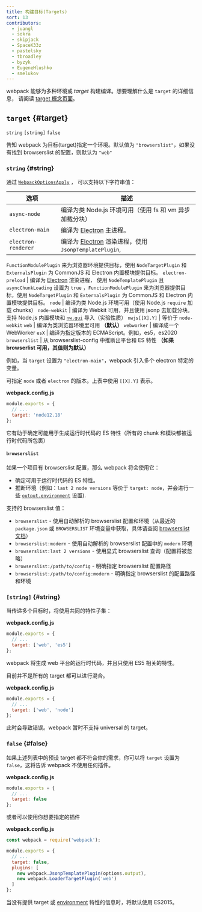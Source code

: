 ```yaml
---
title: 构建目标(Targets)
sort: 13
contributors:
  - juangl
  - sokra
  - skipjack
  - SpaceK33z
  - pastelsky
  - tbroadley
  - byzyk
  - EugeneHlushko
  - smelukov
---
```


webpack 能够为多种环境或 _target_ 构建编译。想要理解什么是 `target` 的详细信息，
请阅读 [target 概念页面](/concepts/targets/)。

## `target` {#target}

`string` `[string]` `false`

告知 webpack 为目标(target)指定一个环境。默认值为 `"browserslist"`，如果没有找到 browserslist 的配置，则默认为 `"web"`


### `string` {#string}

通过 [`WebpackOptionsApply`](https://github.com/webpack/webpack/blob/master/lib/WebpackOptionsApply.js) ，
可以支持以下字符串值：

选项                | 描述
--------------------- | -----------------------
`async-node`          | 编译为类 Node.js 环境可用（使用 fs 和 vm 异步加载分块）
`electron-main`       |  编译为 [Electron](https://electronjs.org/) 主进程。
`electron-renderer`   | 编译为 [Electron](https://electronjs.org/) 渲染进程，使用 `JsonpTemplatePlugin`, 
`FunctionModulePlugin` 来为浏览器环境提供目标，使用 `NodeTargetPlugin` 和 `ExternalsPlugin`
为 CommonJS 和 Electron 内置模块提供目标。
`electron-preload`    | 编译为 [Electron](https://electronjs.org/) 渲染进程，
使用 `NodeTemplatePlugin` 且 `asyncChunkLoading` 设置为 `true` ，`FunctionModulePlugin` 来为浏览器提供目标，使用 `NodeTargetPlugin` 和 `ExternalsPlugin` 为 CommonJS 和 Electron 内置模块提供目标。
`node`                | 编译为类 Node.js 环境可用（使用 Node.js `require` 加载 chunks）
`node-webkit`         | 编译为 Webkit 可用，并且使用 jsonp 去加载分块。支持 Node.js 内置模块和 [`nw.gui`](http://docs.nwjs.io/en/latest/) 
导入（实验性质）
`nwjs[[X].Y]`         | 等价于 `node-webkit`
`web`                 | 编译为类浏览器环境里可用 __（默认）__
`webworker`           | 编译成一个 WebWorker
`esX`                 | 编译为指定版本的 ECMAScript。例如，es5，es2020
`browserslist`        | 从 browserslist-config 中推断出平台和 ES 特性 **（如果 browserlist 可用，其值则为默认）**

例如，当 `target` 设置为 `"electron-main"`，webpack 引入多个 electron 特定的变量。

可指定 `node` 或者 `electron` 的版本。上表中使用 `[[X].Y]` 表示。

__webpack.config.js__

```js
module.exports = {
  // ...
  target: 'node12.18'
};
```

它有助于确定可能用于生成运行时代码的 ES 特性（所有的 chunk 和模块都被运行时代码所包裹）

#### `browserslist`

如果一个项目有 browserslist 配置，那么 webpack 将会使用它：

- 确定可用于运行时代码的 ES 特性。
- 推断环境（例如：`last 2 node versions` 等价于 `target: node`，并会进行一些 [`output.environment`](/configuration/output/#outputenvironment) 设置).

支持的 browserslist 值：

- `browserslist` - 使用自动解析的 browserslist 配置和环境（从最近的 `package.json` 或 `BROWSERSLIST` 环境变量中获取，具体请查阅 [browserslist 文档](https://github.com/browserslist/browserslist#queries)）
- `browserslist:modern` - 使用自动解析的 browserslist 配置中的 `modern` 环境
- `browserslist:last 2 versions` - 使用显式 browserslist 查询（配置将被忽略）
- `browserslist:/path/to/config` - 明确指定 browserslist 配置路径
- `browserslist:/path/to/config:modern` - 明确指定 browserslist 的配置路径和环境

### `[string]` {#string}

当传递多个目标时，将使用共同的特性子集：

__webpack.config.js__

```js
module.exports = {
  // ...
  target: ['web', 'es5']
};
```

webpack 将生成 web 平台的运行时代码，并且只使用 ES5 相关的特性。

目前并不是所有的 target 都可以进行混合。

__webpack.config.js__

```js
module.exports = {
  // ...
  target: ['web', 'node']
};
```

此时会导致错误。webpack 暂时不支持 universal 的 target。

### `false` {#false}

如果上述列表中的预设 target 都不符合你的需求，你可以将 `target` 设置为 `false`，这将告诉 webpack 不使用任何插件。

__webpack.config.js__

```js
module.exports = {
  // ...
  target: false
};
```

或者可以使用你想要指定的插件

__webpack.config.js__

```js
const webpack = require('webpack');

module.exports = {
  // ...
  target: false,
  plugins: [
    new webpack.JsonpTemplatePlugin(options.output),
    new webpack.LoaderTargetPlugin('web')
  ]
};
```

当没有提供 target 或 [environment](/configuration/output/#outputenvironment) 特性的信息时，将默认使用 ES2015。
